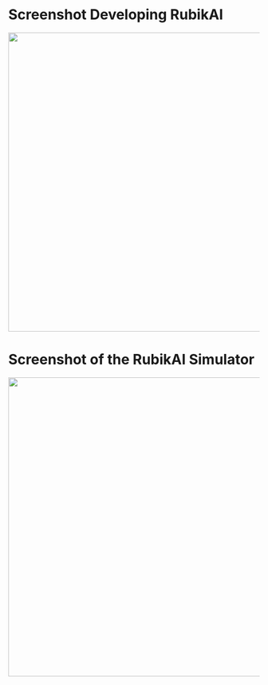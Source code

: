 # Screenshot Developing RubikAI #
<img src='http://www.ai.uga.edu/moxie/screenshots/screenshot-rubikai-development.jpg' width='800' height='600' />


# Screenshot of the RubikAI Simulator #

<img src='http://www.ai.uga.edu/moxie/screenshots/screenshot-rubikai-gui.jpg' width='800' height='600' />
